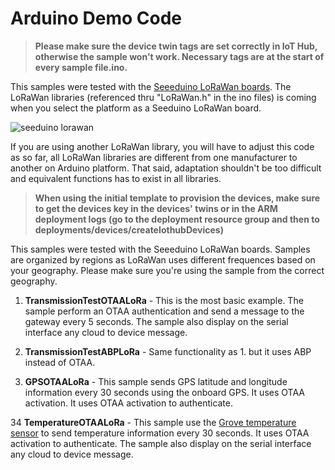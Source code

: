 # Arduino Demo Code

> **Please make sure the device twin tags are set correctly in IoT Hub, otherwise the sample won't work. Necessary tags are at the start of every sample file.ino.**

This samples were tested with the [Seeeduino LoRaWan boards](http://wiki.seeedstudio.com/Seeeduino_LoRAWAN/). The LoRaWan libraries (referenced thru "LoRaWan.h" in the ino files) is coming when you select the platform as a Seeduino LoRaWan board.

![seeduino lorawan](../images/seeduinolorawan.png)

If you are using another LoRaWan library, you will have to adjust this code as so far, all LoRaWan libraries are different from one manufacturer to another on Arduino platform. That said, adaptation shouldn't be too difficult and equivalent functions has to exist in all libraries.

> **When using the initial template to provision the devices, make sure to get the devices key in the devices' twins or in the ARM deployment logs (go to the deployment resource group and then to deployments/devices/createIothubDevices)**

This samples were tested with the Seeeduino LoRaWan boards. Samples are organized by regions as LoRaWan uses different frequences based on your geography. Please make sure you're using the sample from the correct geography.

1. **TransmissionTestOTAALoRa** - This is the most basic example. The sample perform an OTAA authentication and send a message to the gateway every 5 seconds. The sample also display on the serial interface any cloud to device message.

2. **TransmissionTestABPLoRa** - Same functionality as 1. but it uses ABP instead of OTAA.

3. **GPSOTAALoRa** - This sample sends GPS latitude and longitude information every 30 seconds using the onboard GPS. It uses OTAA activation. It uses OTAA activation to authenticate.

34 **TemperatureOTAALoRa** - This sample use the [Grove temperature sensor](http://wiki.seeedstudio.com/Grove-Temperature_Sensor/) to send temperature information every 30 seconds. It uses OTAA activation to authenticate. The sample also display on the serial interface any cloud to device message.
